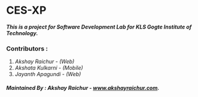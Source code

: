 # CES-XP

**_This is a project for Software Development Lab for KLS Gogte Institute of Technology._**

### Contributors :

1. _Akshay Raichur - (Web)_
2. _Akshata Kulkarni - (Mobile)_
3. _Jayanth Apagundi - (Web)_

##### Maintained By : Akshay Raichur - www.akshayraichur.com.
